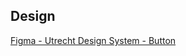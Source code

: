 <!-- @license CC0-1.0 -->

<!-- markdownlint-disable first-line-h1 -->

## Design

[Figma - Utrecht Design System - Button](https://www.figma.com/file/msb3CfQBefPoruqNQ968Zh/Utrecht-Design-System?node-id=40%3A143)
